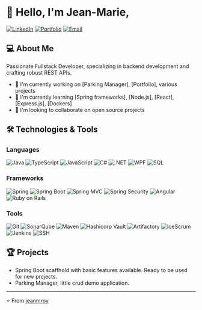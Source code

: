 # 👋 Hello, I'm Jean-Marie,

[![LinkedIn](https://img.shields.io/badge/LinkedIn-0077B5?style=for-the-badge&logo=linkedin&logoColor=white)](https://www.linkedin.com/in/jean-marie-roy-991452a8/?locale=en_US)
[![Portfolio](https://img.shields.io/badge/Portfolio-FF5722?style=for-the-badge&logo=todoist&logoColor=white)](https://jmroy.com)
[![Email](https://img.shields.io/badge/Email-D14836?style=for-the-badge&logo=gmail&logoColor=white)](mailto:jeanmroy.com)

## 💻 About Me
Passionate Fullstack Developer, specializing in backend development and crafting robust REST APIs. 

- 🔭 I'm currently working on [Parking Manager], [Portfolio], various projects
- 🌱 I'm currently learning [Spring frameworks], [Node.js], [React], [Express.js], [Dockers]
- 👯 I'm looking to collaborate on open source projects

## 🛠️ Technologies & Tools

### Languages
![Java](https://img.shields.io/badge/Java-ED8B00?style=flat&logo=openjdk&logoColor=white&color=2bbc8a)
![TypeScript](https://img.shields.io/badge/TypeScript-007ACC?style=flat&logo=typescript&logoColor=white&color=2bbc8a)
![JavaScript](https://img.shields.io/badge/JavaScript-F7DF1E?style=flat&logo=javascript&logoColor=white&color=2bbc8a)
![C#](https://img.shields.io/badge/C%23-239120?style=flat&logo=c-sharp&logoColor=white&color=2bbc8a)
![.NET](https://img.shields.io/badge/.NET-5C2D91?style=flat&logo=.net&logoColor=white&color=2bbc8a)
![WPF](https://img.shields.io/badge/WPF-0078D7?style=flat&logo=windows&logoColor=white&color=2bbc8a)
![SQL](https://img.shields.io/badge/SQL-4479A1?style=flat&logo=postgresql&logoColor=white&color=2bbc8a)

### Frameworks
![Spring](https://img.shields.io/badge/Spring-6DB33F?style=flat&logo=spring&logoColor=white&color=2bbc8a)
![Spring Boot](https://img.shields.io/badge/Spring_Boot-6DB33F?style=flat&logo=spring-boot&logoColor=white&color=2bbc8a)
![Spring MVC](https://img.shields.io/badge/Spring_MVC-6DB33F?style=flat&logo=spring&logoColor=white&color=2bbc8a)
![Spring Security](https://img.shields.io/badge/Spring_Security-6DB33F?style=flat&logo=spring-security&logoColor=white&color=2bbc8a)
![Angular](https://img.shields.io/badge/Angular-DD0031?style=flat&logo=angular&logoColor=white&color=2bbc8a)
![Ruby on Rails](https://img.shields.io/badge/Ruby_on_Rails-CC0000?style=flat&logo=ruby-on-rails&logoColor=white&color=2bbc8a)

### Tools
![Git](https://img.shields.io/badge/Git-F05032?style=flat&logo=git&logoColor=white&color=2bbc8a)
![SonarQube](https://img.shields.io/badge/SonarQube-4E9BCD?style=flat&logo=sonarqube&logoColor=white&color=2bbc8a)
![Maven](https://img.shields.io/badge/Maven-C71A36?style=flat&logo=apache-maven&logoColor=white&color=2bbc8a)
![Hashicorp Vault](https://img.shields.io/badge/Hashicorp_Vault-000000?style=flat&logo=vault&logoColor=white&color=2bbc8a)
![Artifactory](https://img.shields.io/badge/Artifactory-ED1D24?style=flat&logo=jfrog&logoColor=white&color=2bbc8a)
![IceScrum](https://img.shields.io/badge/IceScrum-5C5C5C?style=flat&logo=jira&logoColor=white&color=2bbc8a)
![Jenkins](https://img.shields.io/badge/CI/CD_Jenkins-D24939?style=flat&logo=jenkins&logoColor=white&color=2bbc8a)
![SSH](https://img.shields.io/badge/SSH-4D4D4D?style=flat&logo=gnupg&logoColor=white&color=2bbc8a)

## 🏆 Projects
- Spring Boot scaffhold with basic features available. Ready to be used for new projects.
- Parking Manager, little crud demo application.

---

⭐️ From [jeanmroy](https://github.com/jeanmroy)

